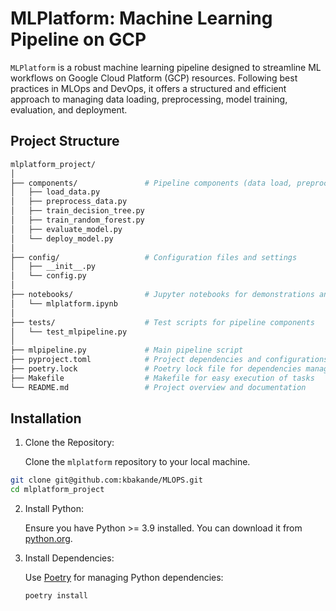 # MLPlatform: Machine Learning Pipeline on GCP
`MLPlatform` is a robust machine learning pipeline designed to streamline ML workflows on Google Cloud Platform (GCP) resources. Following best practices in MLOps and DevOps, it offers a structured and efficient approach to managing data loading, preprocessing, model training, evaluation, and deployment.

## Project Structure

```graphql
mlplatform_project/
│
├── components/               # Pipeline components (data load, preprocess, train, etc.)
│   ├── load_data.py
│   ├── preprocess_data.py
│   ├── train_decision_tree.py
│   ├── train_random_forest.py
│   ├── evaluate_model.py
│   └── deploy_model.py
│
├── config/                   # Configuration files and settings
│   ├── __init__.py
│   └── config.py
│
├── notebooks/                # Jupyter notebooks for demonstrations and experiments
│   └── mlplatform.ipynb
│
├── tests/                    # Test scripts for pipeline components
│   └── test_mlpipeline.py
│
├── mlpipeline.py             # Main pipeline script
├── pyproject.toml            # Project dependencies and configurations
├── poetry.lock               # Poetry lock file for dependencies management
├── Makefile                  # Makefile for easy execution of tasks
└── README.md                 # Project overview and documentation
```
## Installation

1. Clone the Repository:

   Clone the `mlplatform` repository to your local machine.

 ```bash
 git clone git@github.com:kbakande/MLOPS.git
 cd mlplatform_project
 ```

2. Install Python:

   Ensure you have Python >= 3.9 installed. You can download it from [python.org](https://www.python.org/).

3. Install Dependencies:

   Use [Poetry](https://python-poetry.org/) for managing Python dependencies:
   
   ```bash
   poetry install
   ```